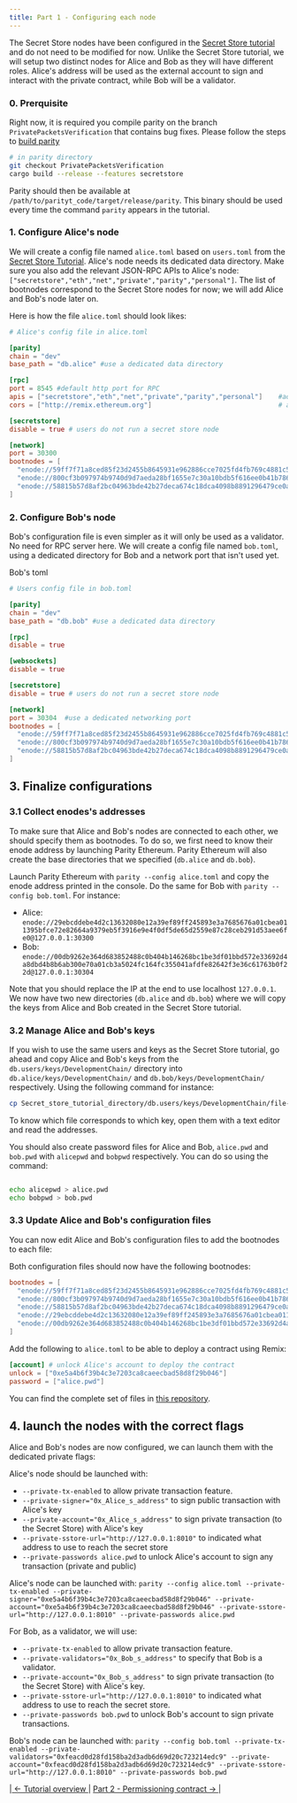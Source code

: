 ```yaml
---
title: Part 1 - Configuring each node
---
```


The Secret Store nodes have been configured in the [Secret Store tutorial](https://wiki.parity.io/Secret-Store-Tutorial-overview) and do not need to be modified for now.
Unlike the Secret Store tutorial, we will setup two distinct nodes for Alice and Bob as they will have different roles.
Alice's address will be used as the external account to sign and interact with the private contract, while Bob will be a validator.

### 0. Prerquisite

Right now, it is required you compile parity on the branch `PrivatePacketsVerification` that contains bug fixes. Please follow the steps to [build parity](https://wiki.parity.io/Setup#building-from-source)
```bash
# in parity directory
git checkout PrivatePacketsVerification
cargo build --release --features secretstore
```

Parity should then be available at `/path/to/parityt_code/target/release/parity`. This binary should be used every time the command `parity` appears in the tutorial.

### 1. Configure Alice's node
We will create a config file named `alice.toml` based on `users.toml` from the [Secret Store Tutorial](https://wiki.parity.io/Secret-Store-Tutorial-overview).
Alice's node needs its dedicated data directory. Make sure you also add the relevant JSON-RPC APIs to Alice's node: `["secretstore","eth","net","private","parity","personal"]`.
The list of bootnodes correspond to the Secret Store nodes for now; we will add Alice and Bob's node later on.

Here is how the file `alice.toml` should look likes:

```toml
# Alice's config file in alice.toml

[parity]
chain = "dev"
base_path = "db.alice" #use a dedicated data directory

[rpc]
port = 8545 #default http port for RPC
apis = ["secretstore","eth","net","private","parity","personal"]    #add "private","parity","personal"
cors = ["http://remix.ethereum.org"]                                # allow remix to access this node

[secretstore]
disable = true # users do not run a secret store node

[network]
port = 30300
bootnodes = [
  "enode://59ff7f71a8ced85f23d2455b8645931e962886cce7025fd4fb769c4881c505d8445aa24be98b1aa3067cf7490a2ff0cd1558c37f6a536a4d799f8d93c3fe21ea@127.0.0.1:30301",
  "enode://800cf3b097974b9740d9d7aeda28bf1655e7c30a10bdb5f616ee0b41b786c13ce8d4008854d96430193b7cb4710a59c418566d5f6111bce4a18319757eaec358@127.0.0.1:30302",
  "enode://58815b57d8af2bc04963bde42b27deca674c18dca4098b8891296479ce0a83c2398a141babb835f181c6447bb1ac2ce4dca88ec20908d41b86166018d842fab4@127.0.0.1:30303",
]

```

### 2. Configure Bob's node

Bob's configuration file is even simpler as it will only be used as a validator. No need for RPC server here.
We will create a config file named `bob.toml`, using a dedicated directory for Bob and a network port that isn't used yet.

Bob's toml
```toml
# Users config file in bob.toml

[parity]
chain = "dev"
base_path = "db.bob" #use a dedicated data directory

[rpc]
disable = true

[websockets]
disable = true

[secretstore]
disable = true # users do not run a secret store node

[network]
port = 30304  #use a dedicated networking port
bootnodes = [
  "enode://59ff7f71a8ced85f23d2455b8645931e962886cce7025fd4fb769c4881c505d8445aa24be98b1aa3067cf7490a2ff0cd1558c37f6a536a4d799f8d93c3fe21ea@127.0.0.1:30301",
  "enode://800cf3b097974b9740d9d7aeda28bf1655e7c30a10bdb5f616ee0b41b786c13ce8d4008854d96430193b7cb4710a59c418566d5f6111bce4a18319757eaec358@127.0.0.1:30302",
  "enode://58815b57d8af2bc04963bde42b27deca674c18dca4098b8891296479ce0a83c2398a141babb835f181c6447bb1ac2ce4dca88ec20908d41b86166018d842fab4@127.0.0.1:30303",
]
```

## 3. Finalize configurations
 
### 3.1 Collect enodes's addresses
 
To make sure that Alice and Bob's nodes are connected to each other, we should specify them as bootnodes. To do so, we first need to know their enode address by launching Parity Ethereum. Parity Ethereum will also create the base directories that we specified (`db.alice` and `db.bob`).  

Launch Parity Ethereum with `parity --config alice.toml` and copy the enode address printed in the console. Do the same for Bob with `parity --config bob.toml`.
For instance:  
- Alice: `enode://29ebcddebe4d2c13632080e12a39ef89ff245893e3a7685676a01cbea011395bfce72e82664a9379eb5f3916e9e4f0df5de65d2559e87c28ceb291d53aee6fe0@127.0.0.1:30300`
- Bob: `enode://00db9262e364d683852488c0b404b146268bc1be3df01bbd572e33692d4a8dbd4b8b6ab300e70a01cb3a5024fc164fc355041afdfe82642f3e36c61763b0f22d@127.0.0.1:30304`

Note that you should replace the IP at the end to use localhost `127.0.0.1`.  
We now have two new directories (`db.alice` and `db.bob`) where we will copy the keys from Alice and Bob created in the Secret Store tutorial.

### 3.2 Manage Alice and Bob's keys

If you wish to use the same users and keys as the Secret Store tutorial, go ahead and copy Alice and Bob's keys from the `db.users/keys/DevelopmentChain/` directory into `db.alice/keys/DevelopmentChain/` and `db.bob/keys/DevelopmentChain/` respectively. Using the following command for instance:

```bash
cp Secret_store_tutorial_directory/db.users/keys/DevelopmentChain/file-for-alice-key Private_tx_tutorial_directory/db.alice/keys/DevelopmentChain/file-for-alice-key

```

To know which file corresponds to which key, open them with a text editor and read the addresses.

You should also create password files for Alice and Bob, `alice.pwd` and `bob.pwd` with `alicepwd` and `bobpwd` respectively. You can do so using the command:
```bash

echo alicepwd > alice.pwd
echo bobpwd > bob.pwd
```

### 3.3 Update Alice and Bob's configuration files

You can now edit Alice and Bob's configuration files to add the bootnodes to each file:

Both configuration files should now have the following bootnodes:
```toml
bootnodes = [
  "enode://59ff7f71a8ced85f23d2455b8645931e962886cce7025fd4fb769c4881c505d8445aa24be98b1aa3067cf7490a2ff0cd1558c37f6a536a4d799f8d93c3fe21ea@127.0.0.1:30301",
  "enode://800cf3b097974b9740d9d7aeda28bf1655e7c30a10bdb5f616ee0b41b786c13ce8d4008854d96430193b7cb4710a59c418566d5f6111bce4a18319757eaec358@127.0.0.1:30302",
  "enode://58815b57d8af2bc04963bde42b27deca674c18dca4098b8891296479ce0a83c2398a141babb835f181c6447bb1ac2ce4dca88ec20908d41b86166018d842fab4@127.0.0.1:30303",
  "enode://29ebcddebe4d2c13632080e12a39ef89ff245893e3a7685676a01cbea011395bfce72e82664a9379eb5f3916e9e4f0df5de65d2559e87c28ceb291d53aee6fe0@127.0.0.1:30300",
  "enode://00db9262e364d683852488c0b404b146268bc1be3df01bbd572e33692d4a8dbd4b8b6ab300e70a01cb3a5024fc164fc355041afdfe82642f3e36c61763b0f22d@127.0.0.1:30304"
]
```

Add the following to `alice.toml` to be able to deploy a contract using Remix:
```toml
[account] # unlock Alice's account to deploy the contract
unlock = ["0xe5a4b6f39b4c3e7203ca8caeecbad58d8f29b046"]
password = ["alice.pwd"]
```

You can find the complete set of files in [this repository](https://github.com/Tbaut/Private-Transations-Tutorial-files/tree/master/config).

## 4. launch the nodes with the correct flags

Alice and Bob's nodes are now configured, we can launch them with the dedicated private flags:

Alice's node should be launched with:

- `--private-tx-enabled` to allow private transaction feature.
- `--private-signer="0x_Alice_s_address"` to sign public transaction with Alice's key
- `--private-account="0x_Alice_s_address"` to sign private transaction (to the Secret Store) with Alice's key
- `--private-sstore-url="http://127.0.0.1:8010"` to indicated what address to use to reach the secret store
- `--private-passwords alice.pwd` to unlock Alice's account to sign any transaction (private and public)

Alice's node can be launched with:
`parity --config alice.toml --private-tx-enabled --private-signer="0xe5a4b6f39b4c3e7203ca8caeecbad58d8f29b046" --private-account="0xe5a4b6f39b4c3e7203ca8caeecbad58d8f29b046" --private-sstore-url="http://127.0.0.1:8010" --private-passwords alice.pwd`

For Bob, as a validator, we will use:
- `--private-tx-enabled` to allow private transaction feature.
- `--private-validators="0x_Bob_s_address"` to specify that Bob is a validator.
- `--private-account="0x_Bob_s_address"` to sign private transaction (to the Secret Store) with Alice's key.
- `--private-sstore-url="http://127.0.0.1:8010"` to indicated what address to use to reach the secret store.
- `--private-passwords bob.pwd` to unlock Bob's account to sign private transactions.

Bob's node can be launched with:
`parity --config bob.toml --private-tx-enabled --private-validators="0xfeacd0d28fd158ba2d3adb6d69d20c723214edc9" --private-account="0xfeacd0d28fd158ba2d3adb6d69d20c723214edc9" --private-sstore-url="http://127.0.0.1:8010" --private-passwords bob.pwd`

|[ ← Tutorial overview ](Private-Transactions-Tutorial-Overview.md) | [ Part 2 - Permissioning contract → ](Private-Transactions-Tutorial-2.md)|

